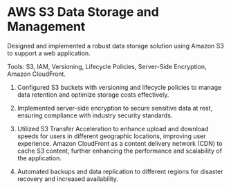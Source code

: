 # AWS S3 Data Storage and Management

Designed and implemented a robust data storage solution using Amazon S3 to support a web application.

Tools: S3, IAM, Versioning, Lifecycle Policies, Server-Side Encryption, Amazon CloudFront.

1. Configured S3 buckets with versioning and lifecycle policies to manage data retention and optimize storage costs effectively.

2. Implemented server-side encryption to secure sensitive data at rest, ensuring compliance with industry security standards.

3.  Utilized S3 Transfer Acceleration to enhance upload and download speeds for users in different geographic locations, improving user experience. Amazon CloudFront as a content delivery network (CDN) to cache S3 
    content, further enhancing the performance and scalability of the application.

4. Automated backups and data replication to different regions for disaster recovery and increased availability.
